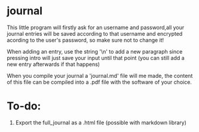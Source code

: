# journal

This little program will firstly ask for an username and password,all your journal entries will be saved according to that username and encrypted acording to the user's password, so make sure not to change it!

When adding an entry, use the string '\n' to add a new paragraph since pressing intro will just save your input until that point (you can still add a new entry afterwards if that happens)

When you compile your journal a \'journal.md\' file will me made, the content of this file can be compiled into a .pdf file with the software of your choice.

# To-do:
1. Export the full_journal as a .html file (possible with markdown library)
